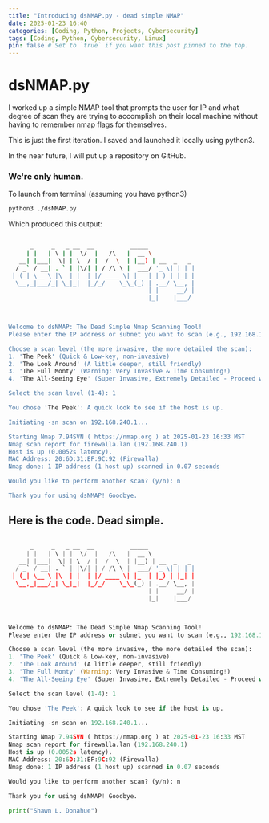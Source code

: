 ```yaml
---
title: "Introducing dsNMAP.py - dead simple NMAP"
date: 2025-01-23 16:40
categories: [Coding, Python, Projects, Cybersecurity]
tags: [Coding, Python, Cybersecurity, Linux]
pin: false # Set to `true` if you want this post pinned to the top.
---
```


# dsNMAP.py

I worked up a simple NMAP tool that prompts the user for IP and what degree of scan they are trying to accomplish on their local machine without having to remember nmap flags for themselves. 

This is just the first iteration. I saved and launched it locally using python3.

In the near future, I will put up a repository on GitHub.

### We're only human. 

To launch from terminal (assuming you have python3)
```bash
python3 ./dsNMAP.py 
```

Which produced this output:

```bash

      _     _   _ __  __          _____             
     | |   | \ | |  \/  |   /\   |  __ \            
   __| |___|  \| | \  / |  /  \  | |__) | __  _   _ 
  / _` / __| . ` | |\/| | / /\ \ |  ___/ '_ \| | | |
 | (_| \__ \ |\  | |  | |/ ____ \| |_  | |_) | |_| |
  \__,_|___/_| \_|_|  |_/_/    \_\_(_) | .__/ \__, |
                                       | |     __/ |
                                       |_|    |___/ 


    
Welcome to dsNMAP: The Dead Simple Nmap Scanning Tool!
Please enter the IP address or subnet you want to scan (e.g., 192.168.1.1 or 192.168.1.0/24): 192.168.240.1

Choose a scan level (the more invasive, the more detailed the scan):
1. 'The Peek' (Quick & Low-key, non-invasive)
2. 'The Look Around' (A little deeper, still friendly)
3. 'The Full Monty' (Warning: Very Invasive & Time Consuming!)
4. 'The All-Seeing Eye' (Super Invasive, Extremely Detailed - Proceed with Caution!)

Select the scan level (1-4): 1

You chose 'The Peek': A quick look to see if the host is up.

Initiating -sn scan on 192.168.240.1...

Starting Nmap 7.94SVN ( https://nmap.org ) at 2025-01-23 16:33 MST
Nmap scan report for firewalla.lan (192.168.240.1)
Host is up (0.0052s latency).
MAC Address: 20:6D:31:EF:9C:92 (Firewalla)
Nmap done: 1 IP address (1 host up) scanned in 0.07 seconds

Would you like to perform another scan? (y/n): n

Thank you for using dsNMAP! Goodbye.
```

## Here is the code. Dead simple. 

```python

      _     _   _ __  __          _____             
     | |   | \ | |  \/  |   /\   |  __ \            
   __| |___|  \| | \  / |  /  \  | |__) | __  _   _ 
  / _` / __| . ` | |\/| | / /\ \ |  ___/ '_ \| | | |
 | (_| \__ \ |\  | |  | |/ ____ \| |_  | |_) | |_| |
  \__,_|___/_| \_|_|  |_/_/    \_\_(_) | .__/ \__, |
                                       | |     __/ |
                                       |_|    |___/ 


    
Welcome to dsNMAP: The Dead Simple Nmap Scanning Tool!
Please enter the IP address or subnet you want to scan (e.g., 192.168.1.1 or 192.168.1.0/24): 192.168.240.1

Choose a scan level (the more invasive, the more detailed the scan):
1. 'The Peek' (Quick & Low-key, non-invasive)
2. 'The Look Around' (A little deeper, still friendly)
3. 'The Full Monty' (Warning: Very Invasive & Time Consuming!)
4. 'The All-Seeing Eye' (Super Invasive, Extremely Detailed - Proceed with Caution!)

Select the scan level (1-4): 1

You chose 'The Peek': A quick look to see if the host is up.

Initiating -sn scan on 192.168.240.1...

Starting Nmap 7.94SVN ( https://nmap.org ) at 2025-01-23 16:33 MST
Nmap scan report for firewalla.lan (192.168.240.1)
Host is up (0.0052s latency).
MAC Address: 20:6D:31:EF:9C:92 (Firewalla)
Nmap done: 1 IP address (1 host up) scanned in 0.07 seconds

Would you like to perform another scan? (y/n): n

Thank you for using dsNMAP! Goodbye.

```

```python
print("Shawn L. Donahue")